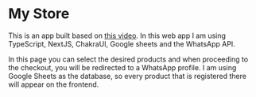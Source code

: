 # My Store

This is an app built based on [this video](https://youtu.be/DgPcpte1eoA).
In this web app I am using TypeScript, NextJS, ChakraUI, Google sheets and the WhatsApp API.

In this page you can select the desired products and when proceeding to the checkout, you will be redirected to a WhatsApp profile.
I am using Google Sheets as the database, so every product that is registered there will appear on the frontend.
